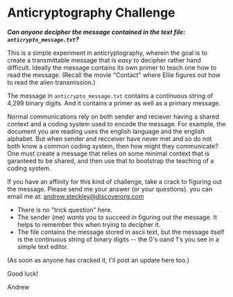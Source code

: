 # Anticryptography Challenge

**_Can anyone decipher the message contained in the text file: 
`anticrypto_message.txt`?_**

This is a simple experiment in anticryptography, wherein the goal is to create a transmittable message that is *easy* to decipher rather hand difficult. Ideally the message contains its own primer to teach one how to read the message.
(Recall the movie "Contact" where Ellie figures out how to read the alien transmission.) 

The message in `anticrypto_message.txt` contains a continuous string of 4,299 binary digits. And it contains a primer as well as a primary message.

Normal communications rely on both sender and reciever having a shared context and a coding system used to encode the message. 
For example, the document you are reading uses the english language and the english alphabet.
But when sender and recceiver have never met and so do not both know a common coding system, then how might they communicate? 
One must create a message that relies on some minimal context that is garanteed to be shared, and then use that to bootstrap the teaching of a coding system.

If you have an affinity for this kind of challenge, take a crack to figuring out the message. 
Please send me your answer (or your questions). you can email me at:
andrew.steckley@discoverorg.com

* There is no "trick question" here. 
* The sender (me) *wants* you to succeed in figuring out the message. It helps to remember this when trying to decipher it.
* The file contains the message stored in ascii text, but the message itself is the continuous string of binary digits -- the 0's oand 1's you see in a simple text editor.

(As soon as anyone has cracked it, I'll post an update here too.)

Good luck!

Andrew 
 
  
